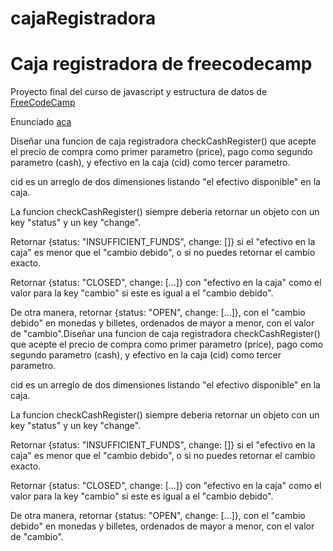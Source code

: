 # cajaRegistradora
<h1>Caja registradora de freecodecamp</h1>
<p>Proyecto final del curso de javascript y estructura de datos de <a href="https://freecodecamp.org">FreeCodeCamp</a>
<p>Enunciado <a href="https://www.freecodecamp.org/learn/javascript-algorithms-and-data-structures/javascript-algorithms-and-data-structures-projects/cash-register" target = "_BLANK">aca</a></p>
<p>
    Diseñar una funcion de caja registradora checkCashRegister() que acepte el precio de compra como 
primer parametro (price), pago como segundo parametro (cash), y efectivo en la caja (cid) 
como tercer parametro.

cid es un arreglo de dos dimensiones listando "el efectivo disponible" en la caja.

La funcion checkCashRegister() siempre deberia retornar un objeto con un key "status"  y un key "change".

Retornar {status: "INSUFFICIENT_FUNDS", change: []} si el "efectivo en la caja" es menor que el 
"cambio debido", o si no puedes retornar el cambio exacto.

Retornar {status: "CLOSED", change: [...]} con "efectivo en la caja" como el valor para la 
key "cambio" si este es igual a el "cambio debido".

De otra manera, retornar {status: "OPEN", change: [...]}, con el "cambio debido" en monedas y billetes,
ordenados de mayor a menor, con el valor de "cambio".Diseñar una funcion de caja registradora checkCashRegister() que acepte el precio de compra como 
primer parametro (price), pago como segundo parametro (cash), y efectivo en la caja (cid) 
como tercer parametro.

cid es un arreglo de dos dimensiones listando "el efectivo disponible" en la caja.

La funcion checkCashRegister() siempre deberia retornar un objeto con un key "status"  y un key "change".

Retornar {status: "INSUFFICIENT_FUNDS", change: []} si el "efectivo en la caja" es menor que el 
"cambio debido", o si no puedes retornar el cambio exacto.

Retornar {status: "CLOSED", change: [...]} con "efectivo en la caja" como el valor para la 
key "cambio" si este es igual a el "cambio debido".

De otra manera, retornar {status: "OPEN", change: [...]}, con el "cambio debido" en monedas y billetes,
ordenados de mayor a menor, con el valor de "cambio".
</p>
